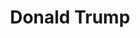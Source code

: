 ---
title: "Donald Trump"
hashtag: "donald-trump"
tags:
  - American
  - politician
  - Presidential Candidate
  - President
  - Human Being
---